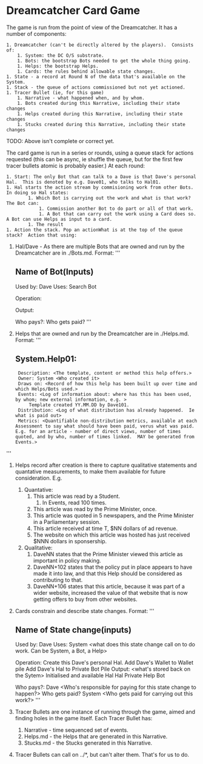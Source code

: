# Dreamcatcher Card Game 

The game is run from the point of view of the Dreamcatcher.  It has a number of components:

    1. Dreamcatcher (can't be directly altered by the players).  Consists of:
        1. System: the DC O/S substrate.
        1. Bots: the bootstrap Bots needed to get the whole thing going.
        1. Helps: the bootstrap Helps.
        1. Cards: the rules behind allowable state changes.
    1. State - a record at Round N of the data that's available on the System.
    1. Stack - the queue of actions commissioned but not yet actioned.
    1. Tracer Bullet (ie, for this game)
        1. Narrative - what happened when, and by whom.
        1. Bots created during this Narrative, including their state changes
        1. Helps created during this Narrative, including their state changes
        1. Stucks created during this Narrative, including their state changes

TODO: Above isn't complete or correct yet.


The card game is run in a series or rounds, using a queue stack for actions requested (this can be async, ie shuffle the queue, but for the first few tracer bullets atomic is probably easier.)  At each round:

    1. Start: The only Bot that can talk to a Dave is that Dave's personal Hal.  This is denoted by e.g. Dave01, who talks to Hal01.
    1. Hal starts the action stream by commisioning work from other Bots.  In doing so Hal states:
            1. Which Bot is carrying out the work and what is that work? The Bot can:
                1. Commission another Bot to do part or all of that work.  
                1. A Bot that can carry out the work using a Card does so.  A Bot can use Helps as input to a card.
            1. The result
    1. Action the stack. Pop an actionWhat is at the top of the queue stack?  Action that using:




1. Hal/Dave - As there are multiple Bots that are owned and run by the Dreamcatcher are in ./Bots.md.  Format:
'''
    ## Name of Bot(Inputs)

    Used by: 
        Dave <Which Bot can commission this Bot to do work. NB Dave is also a Bot.>
    Uses: Search Bot <Which Bots can this Bot commission to do work for it.>

    Operation: 
        <The sequence of Cards that this Bot carries out.>

    Output: 
        <The list of state changes this Bot is constrained to >
    
    Who pays?: <Who picks up the tab when this Bot is run.> 
    Who gets paid? <Who gets paid when this Bot is run.>
'''
1. Helps that are owned and run by the Dreamcatcher are in ./Helps.md. Format:
'''
    ## System.Help01: <Unique name of help>
        Description: <The template, content or method this help offers.>
        Owner: System <Who created it>
        Draws on: <Record of how this help has been built up over time and which Helps/Bots used.>
        Events: <Log of information about: where has this has been used, by whom; new external information, e.g. >
            Template created YY.MM.DD by Dave101.
        Distribution: <Log of what distribution has already happened.  Ie what is paid out>
        Metrics: <Quantifiable non-distribution metrics, available at each Assessment to say what should have been paid, verus what was paid.  E.g. for an article - number of direct views, number of times quoted, and by who, number of times linked.  MAY be generated from Events.> 
'''
1. Helps record after creation is there to capture qualitative statements and quantative measurements, to make them available for future consideration.  E.g.
    1. Quantative:
        1. This article was read by a Student.
            1. In Events, read 100 times.
        1. This article was read by the Prime Minister, once.
        1. This article was quoted in 5 newspapers, and the Prime Minister in a Parliamentary session.
        1. This article received at time T, $NN dollars of ad revenue.
        1. The website on which this article was hosted has just received $NNN dollars in sponsership.
    1. Qualitative:
        1. DaveNN states that the Prime Minister viewed this article as important in policy making.
        1. DaveNN+102 states that the policy put in place appears to have made it into law, and that this Help should be considered as contributing to that.
        1. DaveNN+106 states that this article, because it was part of a wider website, increased the value of that website that is now getting offers to buy from other websites.

1. Cards constrain and describe state changes.  Format:
'''
    ## Name of State change(inputs)

    Used by: Dave <Who can action this state change>
    Uses: System <what does this state change call on to do work.  Can be System, a Bot, a Help>

    Operation: <what happens>
        Create this Dave's personal Hal.
        Add Dave's Wallet to Wallet pile
        Add Dave's Hal to Private Bot Pile
    Output: <what's stored back on the Sytem>
        Initialised and available Hal
        Hal Private Help Bot

    Who pays?: Dave <Who's responsible for paying for this state change to happen?>
    Who gets paid? System <Who gets paid for carrying out this work?>
'''
1. Tracer Bullets are one instance of running through the game, aimed and finding holes in the game itself.  Each Tracer Bullet has:
    1. Narrative - time sequenced set of events.
    1. Helps.md - the Helps that are generated in this Narrative.
    1. Stucks.md - the Stucks generated in this Narrative.
1. Tracer Bullets can call on ../*, but can't alter them.  That's for us to do.
